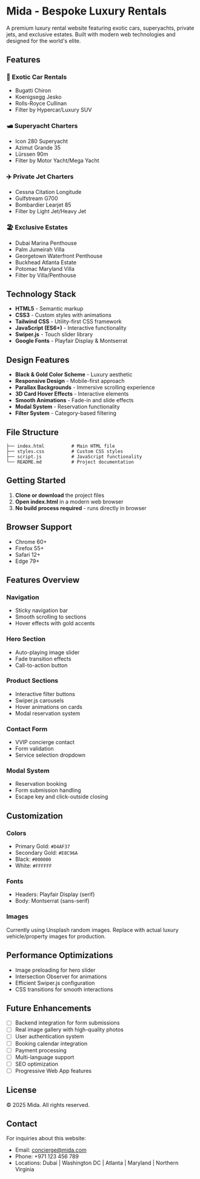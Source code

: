 # Mida - Bespoke Luxury Rentals

A premium luxury rental website featuring exotic cars, superyachts, private jets, and exclusive estates. Built with modern web technologies and designed for the world's elite.

## Features

### 🚗 Exotic Car Rentals
- Bugatti Chiron
- Koenigsegg Jesko  
- Rolls-Royce Cullinan
- Filter by Hypercar/Luxury SUV

### 🛥️ Superyacht Charters
- Icon 280 Superyacht
- Azimut Grande 35
- Lürssen 90m
- Filter by Motor Yacht/Mega Yacht

### ✈️ Private Jet Charters
- Cessna Citation Longitude
- Gulfstream G700
- Bombardier Learjet 85
- Filter by Light Jet/Heavy Jet

### 🏖️ Exclusive Estates
- Dubai Marina Penthouse
- Palm Jumeirah Villa
- Georgetown Waterfront Penthouse
- Buckhead Atlanta Estate
- Potomac Maryland Villa
- Filter by Villa/Penthouse

## Technology Stack

- **HTML5** - Semantic markup
- **CSS3** - Custom styles with animations
- **Tailwind CSS** - Utility-first CSS framework
- **JavaScript (ES6+)** - Interactive functionality
- **Swiper.js** - Touch slider library
- **Google Fonts** - Playfair Display & Montserrat

## Design Features

- **Black & Gold Color Scheme** - Luxury aesthetic
- **Responsive Design** - Mobile-first approach
- **Parallax Backgrounds** - Immersive scrolling experience
- **3D Card Hover Effects** - Interactive elements
- **Smooth Animations** - Fade-in and slide effects
- **Modal System** - Reservation functionality
- **Filter System** - Category-based filtering

## File Structure

```
├── index.html          # Main HTML file
├── styles.css          # Custom CSS styles
├── script.js           # JavaScript functionality
└── README.md           # Project documentation
```

## Getting Started

1. **Clone or download** the project files
2. **Open index.html** in a modern web browser
3. **No build process required** - runs directly in browser

## Browser Support

- Chrome 60+
- Firefox 55+
- Safari 12+
- Edge 79+

## Features Overview

### Navigation
- Sticky navigation bar
- Smooth scrolling to sections
- Hover effects with gold accents

### Hero Section
- Auto-playing image slider
- Fade transition effects
- Call-to-action button

### Product Sections
- Interactive filter buttons
- Swiper.js carousels
- Hover animations on cards
- Modal reservation system

### Contact Form
- VVIP concierge contact
- Form validation
- Service selection dropdown

### Modal System
- Reservation booking
- Form submission handling
- Escape key and click-outside closing

## Customization

### Colors
- Primary Gold: `#D4AF37`
- Secondary Gold: `#E8C96A`
- Black: `#000000`
- White: `#FFFFFF`

### Fonts
- Headers: Playfair Display (serif)
- Body: Montserrat (sans-serif)

### Images
Currently using Unsplash random images. Replace with actual luxury vehicle/property images for production.

## Performance Optimizations

- Image preloading for hero slider
- Intersection Observer for animations
- Efficient Swiper.js configuration
- CSS transitions for smooth interactions

## Future Enhancements

- [ ] Backend integration for form submissions
- [ ] Real image gallery with high-quality photos
- [ ] User authentication system
- [ ] Booking calendar integration
- [ ] Payment processing
- [ ] Multi-language support
- [ ] SEO optimization
- [ ] Progressive Web App features

## License

© 2025 Mida. All rights reserved.

## Contact

For inquiries about this website:
- Email: concierge@mida.com
- Phone: +971 123 456 789
- Locations: Dubai | Washington DC | Atlanta | Maryland | Northern Virginia
